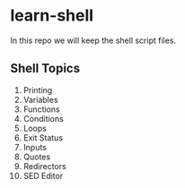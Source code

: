 # learn-shell

In this repo we will keep the shell script files.

Shell Topics
------------
1. Printing
2. Variables
3. Functions
4. Conditions
5. Loops
6. Exit Status
7. Inputs
8. Quotes
9. Redirectors
10. SED Editor